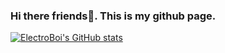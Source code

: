 ### Hi there friends👋. This is my github page.

[![ElectroBoi's GitHub stats](https://github-readme-stats.vercel.app/api?username=ElectroBoi-Dev)](https://github.com/ElectroBoi-Dev/github-readme-stats)

<!--
**ElectroBoi-Dev/ElectroBoi-Dev** is a ✨ _special_ ✨ repository because its `README.md` (this file) appears on your GitHub profile.

Here are some ideas to get you started:

- 🔭 I’m currently working on ...
- 🌱 I’m currently learning ...
- 👯 I’m looking to collaborate on ...
- 🤔 I’m looking for help with ...
- 💬 Ask me about ...
- 📫 How to reach me: ...
- 😄 Pronouns: ...
- ⚡ Fun fact: ...
-->
